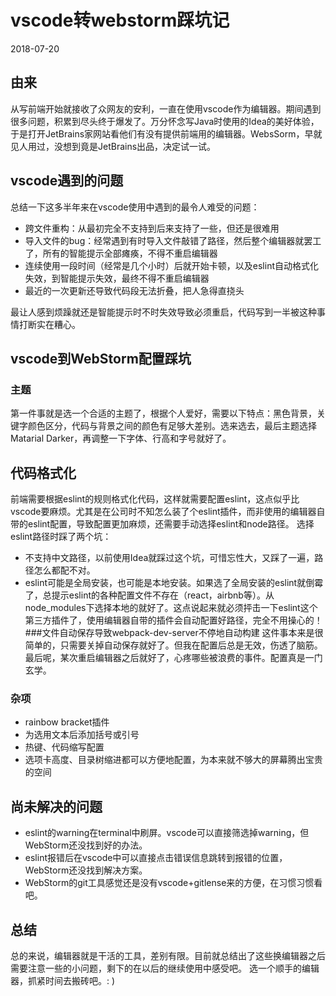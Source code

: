 # vscode转webstorm踩坑记

2018-07-20

## 由来
从写前端开始就接收了众网友的安利，一直在使用vscode作为编辑器。期间遇到很多问题，积累到尽头终于爆发了。万分怀念写Java时使用的Idea的美好体验，于是打开JetBrains家网站看他们有没有提供前端用的编辑器。WebsSorm，早就见人用过，没想到竟是JetBrains出品，决定试一试。

## vscode遇到的问题
总结一下这多半年来在vscode使用中遇到的最令人难受的问题：
- 跨文件重构：从最初完全不支持到后来支持了一些，但还是很难用
- 导入文件的bug：经常遇到有时导入文件敲错了路径，然后整个编辑器就罢工了，所有的智能提示全部瘫痪，不得不重启编辑器
- 连续使用一段时间（经常是几个小时）后就开始卡顿，以及eslint自动格式化失效，到智能提示失效，最终不得不重启编辑器
- 最近的一次更新还导致代码段无法折叠，把人急得直挠头

最让人感到烦躁就还是智能提示时不时失效导致必须重启，代码写到一半被这种事情打断实在糟心。

## vscode到WebStorm配置踩坑
### 主题
第一件事就是选一个合适的主题了，根据个人爱好，需要以下特点：黑色背景，关键字颜色区分，代码与背景之间的颜色有足够大差别。选来选去，最后主题选择Matarial Darker，再调整一下字体、行高和字号就好了。
## 代码格式化
前端需要根据eslint的规则格式化代码，这样就需要配置eslint，这点似乎比vscode要麻烦。尤其是在公司时不知怎么装了个eslint插件，而非使用的编辑器自带的eslint配置，导致配置更加麻烦，还需要手动选择eslint和node路径。
选择eslint路径时踩了两个坑：
- 不支持中文路径，以前使用Idea就踩过这个坑，可惜忘性大，又踩了一遍，路径怎么都配不对。
- eslint可能是全局安装，也可能是本地安装。如果选了全局安装的eslint就倒霉了，总提示eslint的各种配置文件不存在（react，airbnb等）。从node_modules下选择本地的就好了。这点说起来就必须抨击一下eslint这个第三方插件了，使用编辑器自带的插件会自动配置好路径，完全不用操心的！
###文件自动保存导致webpack-dev-server不停地自动构建
这件事本来是很简单的，只需要关掉自动保存就好了。但我在配置后总是无效，伤透了脑筋。最后呢，某次重启编辑器之后就好了，心疼哪些被浪费的事件。配置真是一门玄学。
### 杂项
- rainbow bracket插件
- 为选用文本后添加括号或引号
- 热键、代码缩写配置
- 选项卡高度、目录树缩进都可以方便地配置，为本来就不够大的屏幕腾出宝贵的空间

## 尚未解决的问题
- eslint的warning在terminal中刷屏。vscode可以直接筛选掉warning，但WebStorm还没找到好的办法。
- eslint报错后在vscode中可以直接点击错误信息跳转到报错的位置，WebStorm还没找到解决方案。
- WebStorm的git工具感觉还是没有vscode+gitlense来的方便，在习惯习惯看吧。
## 总结
总的来说，编辑器就是干活的工具，差别有限。目前就总结出了这些换编辑器之后需要注意一些的小问题，剩下的在以后的继续使用中感受吧。
选一个顺手的编辑器，抓紧时间去搬砖吧。: )
